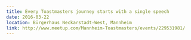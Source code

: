 ```yaml
---
title: Every Toastmasters journey starts with a single speech
date: 2016-03-22
location: Bürgerhaus Neckarstadt-West, Mannheim
link: http://www.meetup.com/Mannheim-Toastmasters/events/229531981/
---
```

